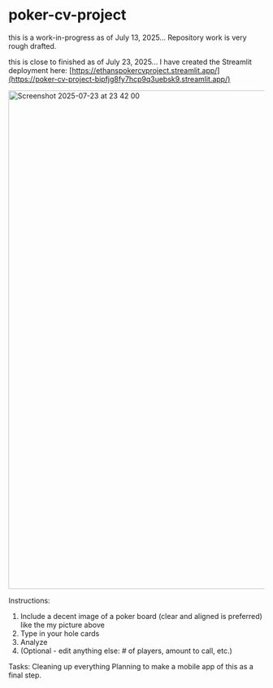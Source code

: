 # poker-cv-project

this is a work-in-progress as of July 13, 2025... 
Repository work is very rough drafted.

this is close to finished as of July 23, 2025... 
I have created the Streamlit deployment here: [https://ethanspokercvproject.streamlit.app/](https://poker-cv-project-bipfjg8fy7hcp9q3uebsk9.streamlit.app/)

<img width="1305" height="982" alt="Screenshot 2025-07-23 at 23 42 00" src="https://github.com/user-attachments/assets/2a8959ea-9872-42ad-88c1-b01f202bb9e7" />


Instructions:
1. Include a decent image of a poker board (clear and aligned is preferred) like the my picture above
2. Type in your hole cards
3. Analyze
4. (Optional - edit anything else: # of players, amount to call, etc.)


Tasks:
Cleaning up everything
Planning to make a mobile app of this as a final step.


